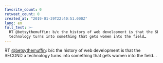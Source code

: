 ```yaml
---
favorite_count: 0
retweet_count: 0
created_at: "2019-01-29T22:40:51.000Z"
lang: en
full_text: >-
  RT @betsythemuffin: b/c the history of web development is that the SECOND a
  technology turns into something that gets women into the field…
---
```


RT [@betsythemuffin](https://twitter.com/betsythemuffin): b/c the history of web
development is that the SECOND a technology turns into something that gets women
into the field…
